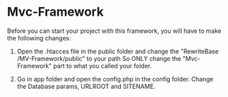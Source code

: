 # Mvc-Framework

Before you can start your project with this framework, you will have to make the following changes:
  1) Open the .htacces file in the public folder and change the "RewriteBase /MV-Framework/public" to your path
     So ONLY change the "Mvc-Framework" part to what you called your folder.
  
  2) Go in app folder and open the config.php in the config folder. Change the Database params, URLROOT and SITENAME.
